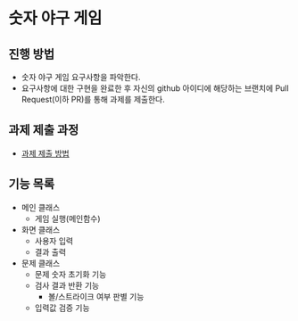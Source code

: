 # 숫자 야구 게임
## 진행 방법
* 숫자 야구 게임 요구사항을 파악한다.
* 요구사항에 대한 구현을 완료한 후 자신의 github 아이디에 해당하는 브랜치에 Pull Request(이하 PR)를 통해 과제를 제출한다.

## 과제 제출 과정
* [과제 제출 방법](https://github.com/next-step/nextstep-docs/tree/master/precourse)

## 기능 목록
* 메인 클래스
  * 게임 실행(메인함수)
* 화면 클래스
  * 사용자 입력
  * 결과 출력
* 문제 클래스
  * 문제 숫자 초기화 기능
  * 검사 결과 반환 기능
    * 볼/스트라이크 여부 판별 기능
  * 입력값 검증 기능